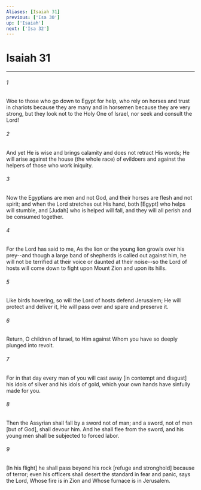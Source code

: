 ```yaml
---
Aliases: [Isaiah 31]
previous: ['Isa 30']
up: ['Isaiah']
next: ['Isa 32']
---
```

# Isaiah 31

***














###### 1 






Woe to those who go down to Egypt for help, who rely on horses and trust in chariots because they are many and in horsemen because they are very strong, but they look not to the Holy One of Israel, nor seek and consult the Lord! 













###### 2 






And yet He is wise and brings calamity and does not retract His words; He will arise against the house (the whole race) of evildoers and against the helpers of those who work iniquity. 













###### 3 






Now the Egyptians are men and not God, and their horses are flesh and not spirit; and when the Lord stretches out His hand, both [Egypt] who helps will stumble, and [Judah] who is helped will fall, and they will all perish and be consumed together. 













###### 4 






For the Lord has said to me, As the lion or the young lion growls over his prey--and though a large band of shepherds is called out against him, he will not be terrified at their voice or daunted at their noise--so the Lord of hosts will come down to fight upon Mount Zion and upon its hills. 













###### 5 






Like birds hovering, so will the Lord of hosts defend Jerusalem; He will protect and deliver it, He will pass over and spare and preserve it. 













###### 6 






Return, O children of Israel, to Him against Whom you have so deeply plunged into revolt. 













###### 7 






For in that day every man of you will cast away [in contempt and disgust] his idols of silver and his idols of gold, which your own hands have sinfully made for you. 













###### 8 






Then the Assyrian shall fall by a sword not of man; and a sword, not of men [but of God], shall devour him. And he shall flee from the sword, and his young men shall be subjected to forced labor. 













###### 9 






[In his flight] he shall pass beyond his rock [refuge and stronghold] because of terror; even his officers shall desert the standard in fear and panic, says the Lord, Whose fire is in Zion and Whose furnace is in Jerusalem.

